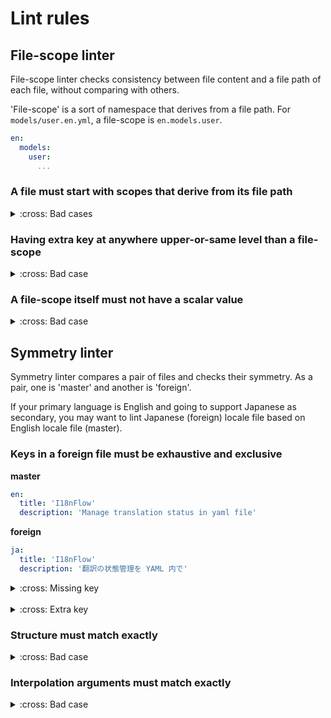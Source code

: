Lint rules
==========

File-scope linter
-----------------

File-scope linter checks consistency between file content and a file path of each file, without comparing with others.

'File-scope' is a sort of namespace that derives from a file path.
For `models/user.en.yml`, a file-scope is `en.models.user`.

```yaml
en:
  models:
    user:
      ...
```

### A file must start with scopes that derive from its file path

<details><summary>:cross: Bad cases</summary>

**models/user.en.yml**

```yaml
ja:        # should be `en`
  models:
    user:
      ...
```

**controllers/admin/accounts\_controller.en.yml**

```yaml
en:
  controllers:
    nimda:      # should be `admin`
      accounts_controller:
        ...
```

</details>

### Having extra key at anywhere upper-or-same level than a file-scope

<details><summary>:cross: Bad case</summary>

**models/user.en.yml**

```yaml
en:
  models:
    user:
      ...

  controllers: # not allowed
    ...
```

</details>

### A file-scope itself must not have a scalar value

<details><summary>:cross: Bad case</summary>

**models/user.en.yml**

```yaml
en:
  models:
    user: 'User'  # must be a mapping or a sequence
```

</details>


Symmetry linter
---------------

Symmetry linter compares a pair of files and checks their symmetry.
As a pair, one is 'master' and another is 'foreign'.

If your primary language is English and going to support Japanese as secondary, you may want to lint Japanese (foreign) locale file based on English locale file (master).

### Keys in a foreign file must be exhaustive and exclusive

**master**

```yaml
en:
  title: 'I18nFlow'
  description: 'Manage translation status in yaml file'
```

**foreign**

```yaml
ja:
  title: 'I18nFlow'
  description: '翻訳の状態管理を YAML 内で'
```

<details><summary>:cross: Missing key</summary>

**master**

```yaml
en:
  title: 'I18nFlow'
  description: 'Manage translation status in yaml file'
```

**foreign**

```yaml
ja:
  # missing `title`
  description: '翻訳の状態管理を YAML 内で'
```

</details><br>

<details><summary>:cross: Extra key</summary>

**master**

```yaml
en:
  title: 'I18nFlow'
  description: 'Manage translation status in yaml file'
```

**foreign**

```yaml
ja:
  title: 'I18nFlow'
  description: '翻訳の状態管理を YAML 内で'
  lead_text: 'こんにちは'  # extra key
```

</details>

### Structure must match exactly

<details><summary>:cross: Bad case</summary>

**master**

```yaml
en:
  follower_count:
    one: '1 follower'
    other: '%{count} followers'
```

**foreign**

```yaml
ja:
  follower_count: '%{count} フォロワー'  # It's a mapping in `en` whereas here is a scalar
```

</details>

### Interpolation arguments must match exactly

<details><summary>:cross: Bad case</summary>

**master**

```yaml
en:
  follower_count:
    one: '1 follower'
    other: '%{count} followers'
```

**foreign**

```yaml
ja:
  follower_count:
    one: '%{count} フォロワー'  # en: no args, ja: [count]
    other: '%{name} さん他、%{count}人のフォロワー' # en: [count], ja: [count, name]
```

</details>

